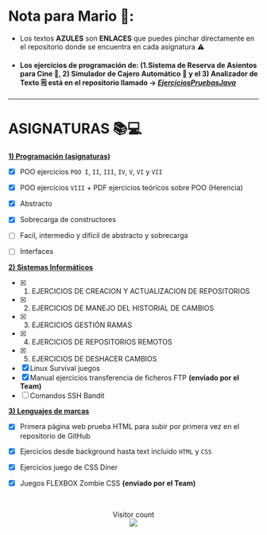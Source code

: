 # Nota para Mario 👀:
- Los textos **AZULES** son **ENLACES** que puedes pinchar directamente en el repositorio donde se encuentra en cada asignatura ⚠️
  <br>
- #### Los ejercicios de programación de: (1.Sistema de Reserva de Asientos para Cine 🎦, 2) Simulador de Cajero Automático 🏧 y el 3) Analizador de Texto 🗒️ está en el repositorio llamado → ***[EjerciciosPruebasJava](https://github.com/anaa-chun/EjerciciosPruebasJava.git)***
  
***
# ASIGNATURAS 📚💻
**[1) Programación (asignaturas)](https://github.com/anaa-chun/ASIGNATURAS/tree/main/PROGRAMACIÓN)**
- [x] POO ejercicios ```POO I```, ```II```, ```III```, ```IV```,  ```V```, ```VI``` y ```VII```
- [x] POO ejercicios ```VIII``` + PDF ejercicios teóricos sobre POO (Herencia)
- [x] Abstracto
- [x] Sobrecarga de constructores
- [ ] Facil, intermedio y difícil de abstracto y sobrecarga
- [ ] Interfaces
      

**[2) Sistemas Informáticos](https://github.com/anaa-chun/ASIGNATURAS/tree/main/Sistemas%20Informáticos)**
- [x] 1. EJERCICIOS DE CREACION Y ACTUALIZACION DE REPOSITORIOS 
- [x] 2. EJERCICIOS DE MANEJO DEL HISTORIAL DE CAMBIOS
- [x] 3. EJERCICIOS GESTIÓN RAMAS
- [x] 4. EJERCICIOS DE REPOSITORIOS REMOTOS
- [x] 5. EJERCICIOS DE DESHACER CAMBIOS
- [x] Linux Survival juegos
- [x] Manual ejercicios transferencia de ficheros FTP **(enviado por el Team)**
- [ ] Comandos SSH Bandit
      
**[3) Lenguajes de marcas](https://github.com/anaa-chun/ASIGNATURAS/tree/main/LENGUAJES%20DE%20MARCAS)**
- [x] Primera página web prueba HTML para subir por primera vez en el repositorio de GitHub
- [x] Ejercicios desde background hasta text incluido ```HTML``` y ```CSS```
- [x] Ejercicios juego de CSS Diner
- [x] Juegos FLEXBOX Zombie CSS **(enviado por el Team)**


<br>

<p align="center"> 
  <div align="center">Visitor count</div>
  <div align="center">  
    <img src="https://profile-counter.glitch.me/anaa-chun/count.svg"/>        
  </div> 
</p>
